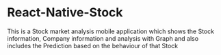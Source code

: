 # React-Native-Stock
This is a Stock market analysis mobile application which shows the Stock information, Company information and analysis with Graph and also includes the Prediction based on the behaviour of that Stock
